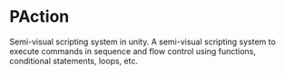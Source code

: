 # PAction
Semi-visual scripting system in unity.
A semi-visual scripting system to execute commands in sequence and flow control using functions, conditional statements, loops, etc.
